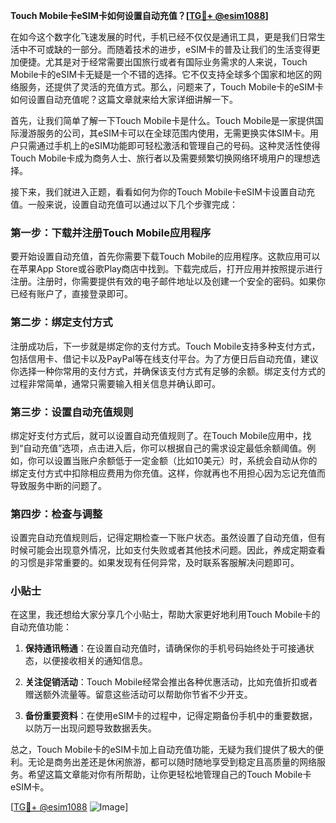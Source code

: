 **Touch Mobile卡eSIM卡如何设置自动充值？[[TG💪+ @esim1088](https://t.me/s/esim1088)]**

在如今这个数字化飞速发展的时代，手机已经不仅仅是通讯工具，更是我们日常生活中不可或缺的一部分。而随着技术的进步，eSIM卡的普及让我们的生活变得更加便捷。尤其是对于经常需要出国旅行或者有国际业务需求的人来说，Touch Mobile卡的eSIM卡无疑是一个不错的选择。它不仅支持全球多个国家和地区的网络服务，还提供了灵活的充值方式。那么，问题来了，Touch Mobile卡的eSIM卡如何设置自动充值呢？这篇文章就来给大家详细讲解一下。

首先，让我们简单了解一下Touch Mobile卡是什么。Touch Mobile是一家提供国际漫游服务的公司，其eSIM卡可以在全球范围内使用，无需更换实体SIM卡。用户只需通过手机上的eSIM功能即可轻松激活和管理自己的号码。这种灵活性使得Touch Mobile卡成为商务人士、旅行者以及需要频繁切换网络环境用户的理想选择。

接下来，我们就进入正题，看看如何为你的Touch Mobile卡eSIM卡设置自动充值。一般来说，设置自动充值可以通过以下几个步骤完成：

### 第一步：下载并注册Touch Mobile应用程序

要开始设置自动充值，首先你需要下载Touch Mobile的应用程序。这款应用可以在苹果App Store或谷歌Play商店中找到。下载完成后，打开应用并按照提示进行注册。注册时，你需要提供有效的电子邮件地址以及创建一个安全的密码。如果你已经有账户了，直接登录即可。

### 第二步：绑定支付方式

注册成功后，下一步就是绑定你的支付方式。Touch Mobile支持多种支付方式，包括信用卡、借记卡以及PayPal等在线支付平台。为了方便日后自动充值，建议你选择一种你常用的支付方式，并确保该支付方式有足够的余额。绑定支付方式的过程非常简单，通常只需要输入相关信息并确认即可。

### 第三步：设置自动充值规则

绑定好支付方式后，就可以设置自动充值规则了。在Touch Mobile应用中，找到“自动充值”选项，点击进入后，你可以根据自己的需求设定最低余额阈值。例如，你可以设置当账户余额低于一定金额（比如10美元）时，系统会自动从你的绑定支付方式中扣除相应费用为你充值。这样，你就再也不用担心因为忘记充值而导致服务中断的问题了。

### 第四步：检查与调整

设置完自动充值规则后，记得定期检查一下账户状态。虽然设置了自动充值，但有时候可能会出现意外情况，比如支付失败或者其他技术问题。因此，养成定期查看的习惯是非常重要的。如果发现有任何异常，及时联系客服解决问题即可。

### 小贴士

在这里，我还想给大家分享几个小贴士，帮助大家更好地利用Touch Mobile卡的自动充值功能：

1. **保持通讯畅通**：在设置自动充值时，请确保你的手机号码始终处于可接通状态，以便接收相关的通知信息。
   
2. **关注促销活动**：Touch Mobile经常会推出各种优惠活动，比如充值折扣或者赠送额外流量等。留意这些活动可以帮助你节省不少开支。

3. **备份重要资料**：在使用eSIM卡的过程中，记得定期备份手机中的重要数据，以防万一出现问题导致数据丢失。

总之，Touch Mobile卡的eSIM卡加上自动充值功能，无疑为我们提供了极大的便利。无论是商务出差还是休闲旅游，都可以随时随地享受到稳定且高质量的网络服务。希望这篇文章能对你有所帮助，让你更轻松地管理自己的Touch Mobile卡eSIM卡。

[[TG💪+ @esim1088](https://t.me/s/esim1088) ![Image](https://i.postimg.cc/4NQfJmqS/Snipaste-2025-05-13-00-14-12.png)]